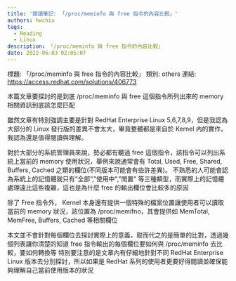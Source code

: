 ```yaml
---
title: '閱讀筆記: 「/proc/meminfo 與 free 指令的內容比較」'
authors: hwchiu
tags:
  - Reading
  - Linux
description: 「/proc/meminfo 與 free 指令的內容比較」
date: 2022-06-03 02:05:07
---
```


標題: 「/proc/meminfo 與 free 指令的內容比較」
類別: others
連結: https://access.redhat.com/solutions/406773

本篇文章要探討的是到底 /proc/meminfo 與 free 這個指令所列出來的 memory 相關資訊到底該怎麼匹配

雖然文章有特別強調主要是針對 RedHat Enterprise Linux 5,6,7,8,9，但是我認為大部分的 Linux 發行版的差異不會太大，畢竟整體都是來自於 Kernel 內的實作，我認為還是值得閱讀與理解。

對於大部分的系統管理員來說，勢必都有聽過 free 這個指令，該指令可以列出系統上當前的 memory 使用狀況，舉例來說通常會有
Total, Used, Free, Shared, Buffers, Cached 之類的欄位(不同版本可能會有些許差異)。
不熟悉的人可能會認為系統上的記憶體就只有“全部“,"使用中","閒置" 等三種類型，而實際上的記憶體處理遠比這些複雜，這也是為什麼 free 的輸出欄位會比較多的原因

除了 Free 指令外， Kernel 本身還有提供一個特殊的檔案位置讓使用者可以讀取當前的 memory 狀況，該位置為 /proc/memifno，其會提供如
MemTotal, MemFree, Buffers, Cached 等相關欄位

本文並不會針對每個欄位去探討實際上的意義，取而代之的是簡單的比對，透過幾個列表讓你清楚的知道 free 指令輸出的每個欄位要如何與 /proc/meminfo 去比較，要如何轉換等
特別要注意的是文章內有仔細地針對不同 RedHat Enterprise Linux 版本去分別探討，所以如果是 RedHat 系列的使用者更要好得閱讀並確保能夠理解自己當前使用版本的狀況

